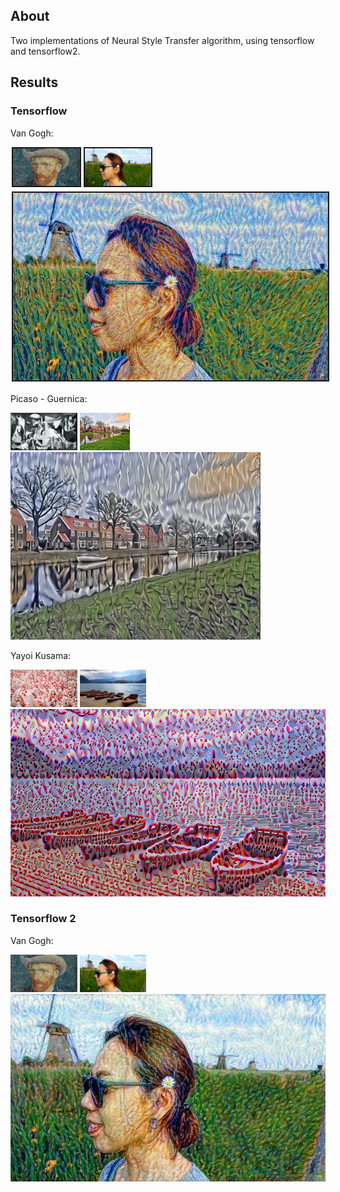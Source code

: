 ## About

Two implementations of Neural Style Transfer algorithm, using tensorflow and tensorflow2.

## Results

### Tensorflow

Van Gogh:

<div style="margin:2px">
<img border="2" color="red" src="./tensorflow1/images/pattern_5.png" alt="alt text" width="auto" height="60">
<img border="2" src="./tensorflow1/images/content_1.jpg" alt="alt text" width="auto" height="60">
</div>
<img style="margin:2px" border="2" src="./tensorflow1/results/generated_image_1.jpg" alt="alt text" width="auto" height="300">

Picaso - Guernica:

<img src="./tensorflow1/images/pattern_1.jpg" alt="alt text" width="auto" height="60">
<img src="./tensorflow1/images/content_4.jpg" alt="alt text" width="auto" height="60">
<br>
<img src="./tensorflow1/results/generated_image_2.png" alt="alt text" width="auto" height="300">

Yayoi Kusama:

<img src="./tensorflow1/images/pattern_3.jpg" alt="alt text" width="auto" height="60">
<img src="./tensorflow1/images/content_3.jpg" alt="alt text" width="auto" height="60">
<br>
<img src="./tensorflow1/results/generated_image_3.png" alt="alt text" width="auto" height="300">

### Tensorflow 2

Van Gogh:

<img src="./tensorflow2/images/pattern_5.png" alt="alt text" width="auto" height="60">
<img src="./tensorflow2/images/content_1.jpg" alt="alt text" width="auto" height="60">
<br>
<img src="./tensorflow2/results/generated_image_1.jpg" alt="alt text" width="auto" height="300">
